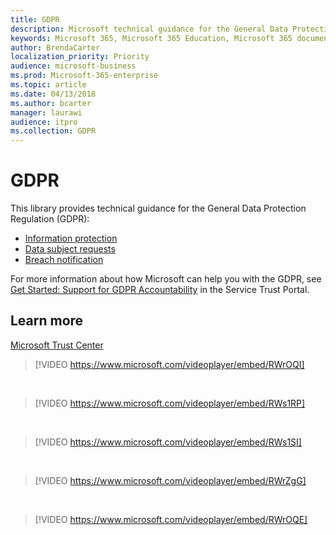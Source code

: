 ```yaml
---
title: GDPR
description: Microsoft technical guidance for the General Data Protection Regulation (GDPR)
keywords: Microsoft 365, Microsoft 365 Education, Microsoft 365 documentation, GDPR
author: BrendaCarter
localization_priority: Priority
audience: microsoft-business
ms.prod: Microsoft-365-enterprise
ms.topic: article
ms.date: 04/13/2018
ms.author: bcarter
manager: laurawi
audience: itpro
ms.collection: GDPR
---
```


# GDPR

This library provides technical guidance for the General Data Protection Regulation (GDPR):
- [Information protection](gdpr-information-protection.md)
- [Data subject requests](gdpr-data-subject-requests.md)
- [Breach notification](gdpr-breach-notification.md)

For more information about how Microsoft can help you with the GDPR, see [Get Started: Support for GDPR Accountability](https://servicetrust.microsoft.com/ViewPage/GDPRGetStarted) in the Service Trust Portal.


## Learn more
[Microsoft Trust Center](https://www.microsoft.com/TrustCenter/Privacy/gdpr/default.aspx)
<br>

> [!VIDEO https://www.microsoft.com/videoplayer/embed/RWrOQI] 
<br>

> [!VIDEO https://www.microsoft.com/videoplayer/embed/RWs1RP] 
<br>

> [!VIDEO https://www.microsoft.com/videoplayer/embed/RWs1SI] 
<br>

> [!VIDEO https://www.microsoft.com/videoplayer/embed/RWrZgG] 
<br>

> [!VIDEO https://www.microsoft.com/videoplayer/embed/RWrOQE] 
<br>